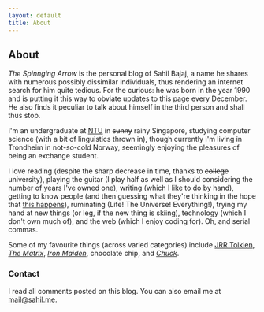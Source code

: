 ```yaml
---
layout: default
title: About
---
```


## About

*The Spinnging Arrow* is the personal blog of Sahil Bajaj, a name he shares with numerous possibly dissimilar individuals, thus rendering an internet search for him quite tedious. For the curious: he was born in the year 1990 and is putting it this way to obviate updates to this page every December. He also finds it peculiar to talk about himself in the third person and shall thus stop.

I'm an undergraduate at [NTU][] in <del>sunny</del> rainy Singapore, studying computer science (with a bit of linguistics thrown in), though currently I'm living in Trondheim in not-so-cold Norway, seemingly enjoying the pleasures of being an exchange student.

I love reading (despite the sharp decrease in time, thanks to <del>college</del> university), playing the guitar (I play half as well as I should considering the number of years I've owned one), writing (which I like to do by hand), getting to know people (and then guessing what they're thinking in the hope that [this happens][psychic]), ruminating (Life! The Universe! Everything!), trying my hand at new things (or leg, if the new thing is skiing), technology (which I don't own much of), and the web (which I enjoy coding for). Oh, and serial commas.

Some of my favourite things (across varied categories) include [JRR Tolkien][tolkien], *[The Matrix][matrix]*, *[Iron Maiden][maiden]*, chocolate chip, and *[Chuck][]*.

### Contact

I read all comments posted on this blog. You can also email me at <mail@sahil.me>.

[NTU]: http://www.ntu.edu.sg/
[psychic]: http://xkcd.com/628/
[tolkien]: http://en.wikipedia.org/wiki/Jrr_tolkien
[matrix]: http://en.wikipedia.org/wiki/The_matrix
[maiden]: http://en.wikipedia.org/wiki/Iron_Maiden
[Chuck]: http://en.wikipedia.org/wiki/Chuck_(TV_series)